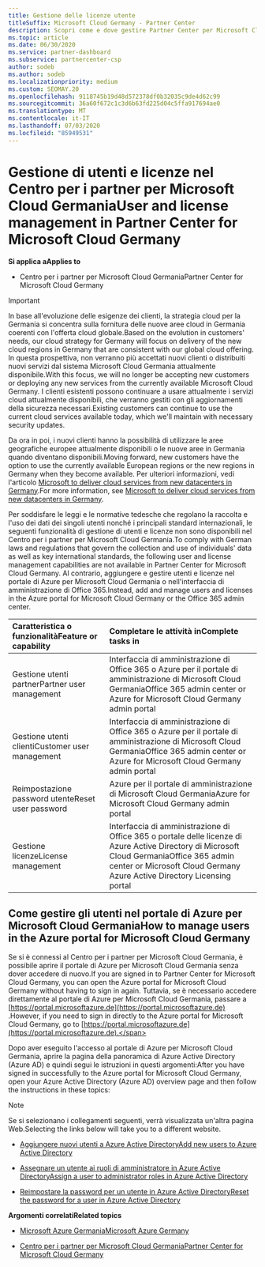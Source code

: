 ```yaml
---
title: Gestione delle licenze utente
titleSuffix: Microsoft Cloud Germany - Partner Center
description: Scopri come e dove gestire Partner Center per Microsoft Cloud partner, clienti e licenze in Germania, oltre che per reimpostare le password.
ms.topic: article
ms.date: 06/30/2020
ms.service: partner-dashboard
ms.subservice: partnercenter-csp
author: sodeb
ms.author: sodeb
ms.localizationpriority: medium
ms.custom: SEOMAY.20
ms.openlocfilehash: 9118745b19d48d572378df0b32035c9de4d62c99
ms.sourcegitcommit: 36a60f672c1c3d6b63fd225d04c5ffa917694ae0
ms.translationtype: MT
ms.contentlocale: it-IT
ms.lasthandoff: 07/03/2020
ms.locfileid: "85949531"
---
```

# <a name="user-and-license-management-in-partner-center-for-microsoft-cloud-germany"></a><span data-ttu-id="97120-103">Gestione di utenti e licenze nel Centro per i partner per Microsoft Cloud Germania</span><span class="sxs-lookup"><span data-stu-id="97120-103">User and license management in Partner Center for Microsoft Cloud Germany</span></span>

<span data-ttu-id="97120-104">**Si applica a**</span><span class="sxs-lookup"><span data-stu-id="97120-104">**Applies to**</span></span>

-  <span data-ttu-id="97120-105">Centro per i partner per Microsoft Cloud Germania</span><span class="sxs-lookup"><span data-stu-id="97120-105">Partner Center for Microsoft Cloud Germany</span></span>

> [!IMPORTANT]
> <span data-ttu-id="97120-106">In base all'evoluzione delle esigenze dei clienti, la strategia cloud per la Germania si concentra sulla fornitura delle nuove aree cloud in Germania coerenti con l'offerta cloud globale.</span><span class="sxs-lookup"><span data-stu-id="97120-106">Based on the evolution in customers' needs, our cloud strategy for Germany will focus on delivery of the new cloud regions in Germany that are consistent with our global cloud offering.</span></span> <span data-ttu-id="97120-107">In questa prospettiva, non verranno più accettati nuovi clienti o distribuiti nuovi servizi dal sistema Microsoft Cloud Germania attualmente disponibile.</span><span class="sxs-lookup"><span data-stu-id="97120-107">With this focus, we will no longer be accepting new customers or deploying any new services from the currently available Microsoft Cloud Germany.</span></span> <span data-ttu-id="97120-108">I clienti esistenti possono continuare a usare attualmente i servizi cloud attualmente disponibili, che verranno gestiti con gli aggiornamenti della sicurezza necessari.</span><span class="sxs-lookup"><span data-stu-id="97120-108">Existing customers can continue to use the current cloud services available today, which we'll maintain with necessary security updates.</span></span>
>  
> <span data-ttu-id="97120-109">Da ora in poi, i nuovi clienti hanno la possibilità di utilizzare le aree geografiche europee attualmente disponibili o le nuove aree in Germania quando diventano disponibili.</span><span class="sxs-lookup"><span data-stu-id="97120-109">Moving forward, new customers have the option to use the currently available European regions or the new regions in Germany when they become available.</span></span> <span data-ttu-id="97120-110">Per ulteriori informazioni, vedi l'articolo [Microsoft to deliver cloud services from new datacenters in Germany](https://news.microsoft.com/europe/2018/08/31/microsoft-to-deliver-cloud-services-from-new-datacentres-in-germany-in-2019-to-meet-evolving-customer-needs/).</span><span class="sxs-lookup"><span data-stu-id="97120-110">For more information, see [Microsoft to deliver cloud services from new datacenters in Germany](https://news.microsoft.com/europe/2018/08/31/microsoft-to-deliver-cloud-services-from-new-datacentres-in-germany-in-2019-to-meet-evolving-customer-needs/).</span></span>

<span data-ttu-id="97120-111">Per soddisfare le leggi e le normative tedesche che regolano la raccolta e l'uso dei dati dei singoli utenti nonché i principali standard internazionali, le seguenti funzionalità di gestione di utenti e licenze non sono disponibili nel Centro per i partner per Microsoft Cloud Germania.</span><span class="sxs-lookup"><span data-stu-id="97120-111">To comply with German laws and regulations that govern the collection and use of individuals' data as well as key international standards, the following user and license management capabilities are not available in Partner Center for Microsoft Cloud Germany.</span></span> <span data-ttu-id="97120-112">Al contrario, aggiungere e gestire utenti e licenze nel portale di Azure per Microsoft Cloud Germania o nell'interfaccia di amministrazione di Office 365.</span><span class="sxs-lookup"><span data-stu-id="97120-112">Instead, add and manage users and licenses in the Azure portal for Microsoft Cloud Germany or the Office 365 admin center.</span></span>

<span data-ttu-id="97120-113">Caratteristica o funzionalità</span><span class="sxs-lookup"><span data-stu-id="97120-113">Feature or capability</span></span> | <span data-ttu-id="97120-114">Completare le attività in</span><span class="sxs-lookup"><span data-stu-id="97120-114">Complete tasks in</span></span>
:--- | :---
<span data-ttu-id="97120-115">Gestione utenti partner</span><span class="sxs-lookup"><span data-stu-id="97120-115">Partner user management</span></span> | <span data-ttu-id="97120-116">Interfaccia di amministrazione di Office 365 o Azure per il portale di amministrazione di Microsoft Cloud Germania</span><span class="sxs-lookup"><span data-stu-id="97120-116">Office 365 admin center or Azure for Microsoft Cloud Germany admin portal</span></span>
<span data-ttu-id="97120-117">Gestione utenti clienti</span><span class="sxs-lookup"><span data-stu-id="97120-117">Customer user management</span></span> | <span data-ttu-id="97120-118">Interfaccia di amministrazione di Office 365 o Azure per il portale di amministrazione di Microsoft Cloud Germania</span><span class="sxs-lookup"><span data-stu-id="97120-118">Office 365 admin center or Azure for Microsoft Cloud Germany admin portal</span></span>
<span data-ttu-id="97120-119">Reimpostazione password utente</span><span class="sxs-lookup"><span data-stu-id="97120-119">Reset user password</span></span> | <span data-ttu-id="97120-120">Azure per il portale di amministrazione di Microsoft Cloud Germania</span><span class="sxs-lookup"><span data-stu-id="97120-120">Azure for Microsoft Cloud Germany admin portal</span></span>
<span data-ttu-id="97120-121">Gestione licenze</span><span class="sxs-lookup"><span data-stu-id="97120-121">License management</span></span> | <span data-ttu-id="97120-122">Interfaccia di amministrazione di Office 365 o portale delle licenze di Azure Active Directory di Microsoft Cloud Germania</span><span class="sxs-lookup"><span data-stu-id="97120-122">Office 365 admin center or Microsoft Cloud Germany Azure Active Directory Licensing portal</span></span>

## <a name="how-to-manage-users-in-the-azure-portal-for-microsoft-cloud-germany"></a><span data-ttu-id="97120-123">Come gestire gli utenti nel portale di Azure per Microsoft Cloud Germania</span><span class="sxs-lookup"><span data-stu-id="97120-123">How to manage users in the Azure portal for Microsoft Cloud Germany</span></span> 

<span data-ttu-id="97120-124">Se si è connessi al Centro per i partner per Microsoft Cloud Germania, è possibile aprire il portale di Azure per Microsoft Cloud Germania senza dover accedere di nuovo.</span><span class="sxs-lookup"><span data-stu-id="97120-124">If you are signed in to Partner Center for Microsoft Cloud Germany, you can open the Azure portal for Microsoft Cloud Germany without having to sign in again.</span></span> <span data-ttu-id="97120-125">Tuttavia, se è necessario accedere direttamente al portale di Azure per Microsoft Cloud Germania, passare a [https://portal.microsoftazure.de](https://portal.microsoftazure.de) .</span><span class="sxs-lookup"><span data-stu-id="97120-125">However, if you need to sign in directly to the Azure portal for Microsoft Cloud Germany, go to [https://portal.microsoftazure.de](https://portal.microsoftazure.de).</span></span> 

<span data-ttu-id="97120-126">Dopo aver eseguito l'accesso al portale di Azure per Microsoft Cloud Germania, aprire la pagina della panoramica di Azure Active Directory (Azure AD) e quindi segui le istruzioni in questi argomenti:</span><span class="sxs-lookup"><span data-stu-id="97120-126">After you have signed in successfully to the Azure portal for Microsoft Cloud Germany, open your Azure Active Directory (Azure AD) overview page and then follow the instructions in these topics:</span></span>

> [!NOTE]  
> <span data-ttu-id="97120-127">Se si selezionano i collegamenti seguenti, verrà visualizzata un'altra pagina Web.</span><span class="sxs-lookup"><span data-stu-id="97120-127">Selecting the links below will take you to a different website.</span></span> 

-  [<span data-ttu-id="97120-128">Aggiungere nuovi utenti a Azure Active Directory</span><span class="sxs-lookup"><span data-stu-id="97120-128">Add new users to Azure Active Directory</span></span>](https://docs.microsoft.com/azure/active-directory/active-directory-users-create-azure-portal)

-  [<span data-ttu-id="97120-129">Assegnare un utente ai ruoli di amministratore in Azure Active Directory</span><span class="sxs-lookup"><span data-stu-id="97120-129">Assign a user to administrator roles in Azure Active Directory</span></span>](https://docs.microsoft.com/azure/active-directory/active-directory-users-assign-role-azure-portal)

-  [<span data-ttu-id="97120-130">Reimpostare la password per un utente in Azure Active Directory</span><span class="sxs-lookup"><span data-stu-id="97120-130">Reset the password for a user in Azure Active Directory</span></span>](https://docs.microsoft.com/azure/active-directory/active-directory-users-reset-password-azure-portal)

<span data-ttu-id="97120-131">**Argomenti correlati**</span><span class="sxs-lookup"><span data-stu-id="97120-131">**Related topics**</span></span>

-  [<span data-ttu-id="97120-132">Microsoft Azure Germania</span><span class="sxs-lookup"><span data-stu-id="97120-132">Microsoft Azure Germany</span></span>](https://azure.microsoft.com/global-infrastructure/germany/)

-  [<span data-ttu-id="97120-133">Centro per i partner per Microsoft Cloud Germania</span><span class="sxs-lookup"><span data-stu-id="97120-133">Partner Center for Microsoft Cloud Germany</span></span>](partner-center-for-microsoft-cloud-germany.md)



